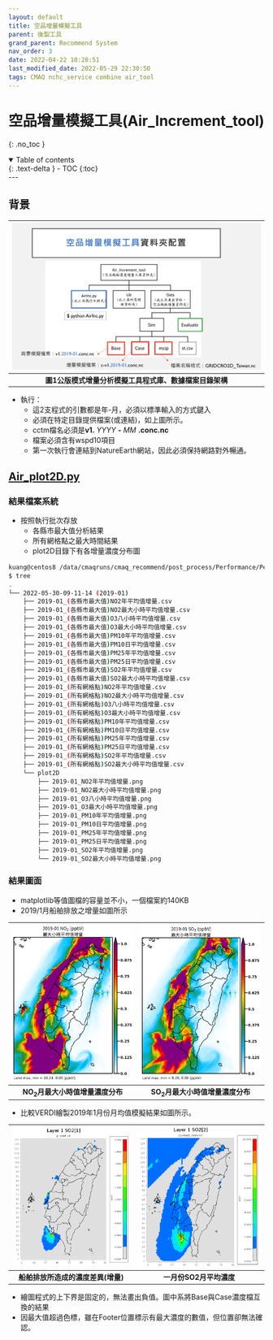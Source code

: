 ```yaml
---
layout: default
title: 空品增量模擬工具
parent: 後製工具
grand_parent: Recommend System
nav_order: 3
date: 2022-04-22 10:28:51
last_modified_date: 2022-05-29 22:30:50
tags: CMAQ nchc_service combine air_tool
---
```


# 空品增量模擬工具(Air_Increment_tool)
{: .no_toc }

<details open markdown="block">
  <summary>
    Table of contents
  </summary>
  {: .text-delta }
- TOC
{:toc}
</details>
---

## 背景

| ![air_Inc.PNG](https://github.com/sinotec2/Focus-on-Air-Quality/raw/main/assets/images/inc_plot.png) |
|:--:|
| <b>圖1公版模式增量分析模擬工具程式庫、數據檔案目錄架構</b>|

- 執行：
  - 這2支程式的引數都是年-月，必須以標準輸入的方式鍵入
  - 必須在特定目錄提供檔案(或連結)，如上圖所示。
  - cctm檔名必須是**v1.** *YYYY* **-** *MM* **.conc.nc**
  - 檔案必須含有wspd10項目
  - 第一次執行會連結到NatureEarth網站，因此必須保持網路對外暢通。

## [Air_plot2D.py](https://github.com/sinotec2/Focus-on-Air-Quality/blob/main/GridModels/TWNEPA_RecommCMAQ/post_process/Air_plot2D.py)
### 結果檔案系統
- 按照執行批次存放
  - 各縣市最大值分析結果
  - 所有網格點之最大時間結果
  - plot2D目錄下有各增量濃度分布圖

```bash
kuang@centos8 /data/cmaqruns/cmaq_recommend/post_process/Performance/Perf_Tools/Air_Increment_tool/Data/Evaluate
$ tree
.
└── 2022-05-30-09-11-14 (2019-01)
    ├── 2019-01_(各縣市最大值)NO2年平均值增量.csv
    ├── 2019-01_(各縣市最大值)NO2最大小時平均值增量.csv
    ├── 2019-01_(各縣市最大值)O3八小時平均值增量.csv
    ├── 2019-01_(各縣市最大值)O3最大小時平均值增量.csv
    ├── 2019-01_(各縣市最大值)PM10年平均值增量.csv
    ├── 2019-01_(各縣市最大值)PM10日平均值增量.csv
    ├── 2019-01_(各縣市最大值)PM25年平均值增量.csv
    ├── 2019-01_(各縣市最大值)PM25日平均值增量.csv
    ├── 2019-01_(各縣市最大值)SO2年平均值增量.csv
    ├── 2019-01_(各縣市最大值)SO2最大小時平均值增量.csv
    ├── 2019-01_(所有網格點)NO2年平均值增量.csv
    ├── 2019-01_(所有網格點)NO2最大小時平均值增量.csv
    ├── 2019-01_(所有網格點)O3八小時平均值增量.csv
    ├── 2019-01_(所有網格點)O3最大小時平均值增量.csv
    ├── 2019-01_(所有網格點)PM10年平均值增量.csv
    ├── 2019-01_(所有網格點)PM10日平均值增量.csv
    ├── 2019-01_(所有網格點)PM25年平均值增量.csv
    ├── 2019-01_(所有網格點)PM25日平均值增量.csv
    ├── 2019-01_(所有網格點)SO2年平均值增量.csv
    ├── 2019-01_(所有網格點)SO2最大小時平均值增量.csv
    └── plot2D
        ├── 2019-01_NO2年平均值增量.png
        ├── 2019-01_NO2最大小時平均值增量.png
        ├── 2019-01_O3八小時平均值增量.png
        ├── 2019-01_O3最大小時平均值增量.png
        ├── 2019-01_PM10年平均值增量.png
        ├── 2019-01_PM10日平均值增量.png
        ├── 2019-01_PM25年平均值增量.png
        ├── 2019-01_PM25日平均值增量.png
        ├── 2019-01_SO2年平均值增量.png
        └── 2019-01_SO2最大小時平均值增量.png
```

### 結果圖面
- matplotlib等值圖檔的容量並不小，一個檔案約140KB
- 2019/1月船舶排放之增量如圖所示

| ![](https://github.com/sinotec2/Focus-on-Air-Quality/raw/main/assets/images/2019-01_NO2最大小時平均值增量.png) |![](https://github.com/sinotec2/Focus-on-Air-Quality/raw/main/assets/images/2019-01_SO2最大小時平均值增量.png) |
|:--:|:--:|
|<b>NO<sub>2</sub>月最大小時值增量濃度分布</b>|<b>SO<sub>2</sub>月最大小時值增量濃度分布</b>|

- 比較VERDI繪製2019年1月份月均值模擬結果如圖所示。

| ![](https://github.com/sinotec2/Focus-on-Air-Quality/raw/main/assets/images/SO2SHIP_JanT.PNG)|![](https://github.com/sinotec2/Focus-on-Air-Quality/raw/main/assets/images/SO2_JanT.PNG)|
|:-:|:--:|
| <b>船舶排放所造成的濃度差異(增量)</b>| <b>一月份SO2月平均濃度</b>|

- 繪圖程式的上下界是固定的，無法畫出負值。圖中系將Base與Case濃度檔互換的結果
- 因最大值超過色標，雖在Footer位置標示有最大濃度的數值，但位置卻無法確認。
